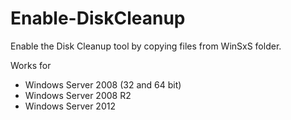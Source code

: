 # Enable-DiskCleanup
Enable the Disk Cleanup tool by copying files from WinSxS folder.

Works for 
- Windows Server 2008 (32 and 64 bit)
- Windows Server 2008 R2
- Windows Server 2012
